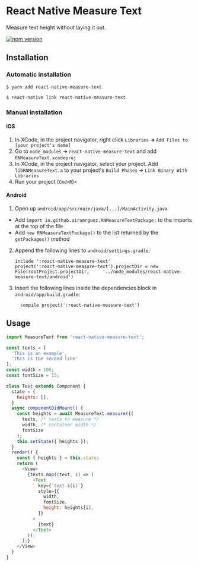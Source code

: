 # React Native Measure Text

Measure text height without laying it out.

[![npm version](https://badge.fury.io/js/react-native-measure-text.svg)](https://badge.fury.io/js/react-native-measure-text)

## Installation

### Automatic installation

`$ yarn add react-native-measure-text`

`$ react-native link react-native-measure-text`

### Manual installation

#### iOS

1. In XCode, in the project navigator, right click `Libraries` ➜ `Add Files to [your project's name]`
2. Go to `node_modules` ➜ `react-native-measure-text` and add `RNMeasureText.xcodeproj`
3. In XCode, in the project navigator, select your project. Add `libRNMeasureText.a` to your project's `Build Phases` ➜ `Link Binary With Libraries`
4. Run your project (`Cmd+R`)<

#### Android

1. Open up `android/app/src/main/java/[...]/MainActivity.java`
  - Add `import io.github.airamrguez.RNMeasureTextPackage;` to the imports at the top of the file
  - Add `new RNMeasureTextPackage()` to the list returned by the `getPackages()` method
2. Append the following lines to `android/settings.gradle`:
  	```
  	include ':react-native-measure-text'
  	project(':react-native-measure-text').projectDir = new File(rootProject.projectDir, 	'../node_modules/react-native-measure-text/android')
  	```
3. Insert the following lines inside the dependencies block in `android/app/build.gradle`:
  	```
      compile project(':react-native-measure-text')
  	```

## Usage
```javascript
import MeasureText from 'react-native-measure-text';

const texts = [
  'This is an example',
  'This is the second line'
];
const width = 100;
const fontSize = 15;

class Test extends Component {
  state = {
    heights: [],
  }
  async componentDidMount() {
    const heights = await MeasureText.measure({(
      texts, /* texts to measure */
      width, /* container width */
      fontSize
    );
    this.setState({ heights });
  }
  render() {
    const { heights } = this.state;
    return (
      <View>
        {texts.map((text, i) => (
          <Text
            key={`text-${i}`}
            style={{
              width,
              fontSize,
              height: heights[i],
            }}
          >
            {text}
          </Text>
        ));
      );}
    </View>
  }
}
```
